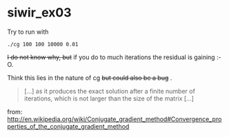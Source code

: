 siwir_ex03
==========

Try to run with

    ./cg 100 100 10000 0.01
  
~~I do not know why, but~~ if you do to much iterations the residual is gaining :-O.

Think this lies in the nature of cg ~~but could also be a bug~~ .

> [...] as it produces the exact solution after a finite number of iterations, which is not larger than the size of the matrix [...]

from: http://en.wikipedia.org/wiki/Conjugate_gradient_method#Convergence_properties_of_the_conjugate_gradient_method
